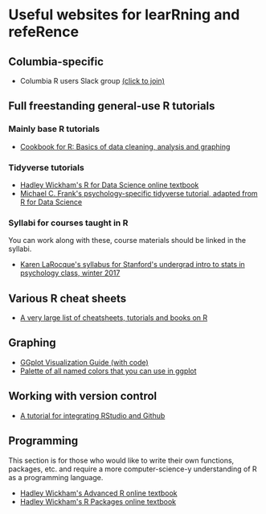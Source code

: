 # Useful websites for learRning and refeRence

## Columbia-specific

* Columbia R users Slack group [(click to join)](https://join.slack.com/t/cu-psych-r-users/shared_invite/enQtMjk5MTExNjkxOTkwLTY2MjJkMGY1ZmU1MzM0ZTA0NTM2ZDJjZjFjMzU4YmRjZDJiMWQyMjJkMzVkMjc0YTE0OTg4ZmU2NjdlYzZiNjk)
     
## Full freestanding general-use R tutorials

### Mainly base R tutorials

* [Cookbook for R: Basics of data cleaning, analysis and graphing](http://www.cookbook-r.com/)

### Tidyverse tutorials

* [Hadley Wickham's R for Data Science online textbook](http://r4ds.had.co.nz/)
* [Michael C. Frank's psychology-specific tidyverse tutorial, adapted from R for Data Science](https://github.com/mcfrank/tidyverse-tutorial/blob/master/tidyverse_tutorial.Rmd)

### Syllabi for courses taught in R

You can work along with these, course materials should be linked in the syllabi.
* [Karen LaRocque's syllabus for Stanford's undergrad intro to stats in psychology class, winter 2017](http://web.stanford.edu/class/psych10/schedule/index.html)

## Various R cheat sheets

* [A very large list of cheatsheets, tutorials and books on R](https://paulvanderlaken.com/2017/08/10/r-resources-cheatsheets-tutorials-books/)

## Graphing

* [GGplot Visualization Guide (with code)](http://r-statistics.co/Top50-Ggplot2-Visualizations-MasterList-R-Code.html)
* [Palette of all named colors that you can use in ggplot](http://sape.inf.usi.ch/quick-reference/ggplot2/colour)

## Working with version control

* [A tutorial for integrating RStudio and Github](http://happygitwithr.com/)

## Programming

This section is for those who would like to write their own functions, packages, etc. and require a more computer-science-y understanding of R as a programming language.

* [Hadley Wickham's Advanced R online textbook](http://adv-r.had.co.nz/)
* [Hadley Wickham's R Packages online textbook](http://r-pkgs.had.co.nz/)
